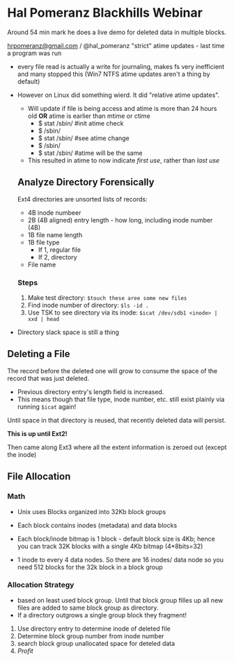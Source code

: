 # Hal Pomeranz Blackhills Webinar

Around 54 min mark he does a live demo for deleted data in multiple blocks.



hrpomeranz@gmail.com / @hal_pomeranz
"strict" atime updates - last time a program was run
- every file read is actually a write for journaling, makes fs very inefficient and many stopped this (Win7 NTFS atime updates aren't a thing by default)

- However on Linux did something wierd. It did "relative atime updates".
  - Will update if file is being access and atime is more than 24 hours old **OR** atime is earlier than mtime or ctime
    - $ stat /sbin/<executable> #init atime check
    - $ /sbin/<executable>
    - $ stat /sbin/<executable> #see atime change
    - $ /sbin/<executable>
    - $ stat /sbin/<executable> #atime will be the same
  - This resulted in atime to now indicate *first use*, rather than *last use*
  
  
  
  ## Analyze Directory Forensically
  
  Ext4 directories are unsorted lists of records:
  
  - 4B inode numbeer
  - 2B (4B aligned) entry length - how long, including inode number (4B)
  - 1B file name length
  - 1B file type
    - If 1, regular file
    - If 2, directory
  - File name
  
  ### Steps
  
  1. Make test directory: `$touch these aree some new files`
  2. Find inode number of directory: `$ls -id .`
  3. Use TSK to see directory via its inode: `$icat /dev/sdb1 <inode> | xxd | head`



- Directory slack space is still a thing

## Deleting a File

The record before the deleted one will grow to consume the space of the record that was just deleted.

- Previous directory entry's length field is increased.
- This means though that file type, inode number, etc. still exist plainly via running `$icat` again!

Until space in that directory is reused, that recently deleted data will persist.

**This is up until Ext2!**

Then came along Ext3 where all the extent information is zeroed out (except the inode)



## File Allocation

### Math

- Unix uses Blocks organized into 32Kb block groups

- Each block contains inodes (metadata) and data blocks
- Each block/inode bitmap is 1 block - default block size is 4Kb; hence you can track 32K blocks with a single 4Kb bitmap (4*8bits=32)
- 1 inode to every 4 data nodes. So there are 16 inodes/ data node so you need 512 blocks for the 32k block in a block group



### Allocation Strategy

- based on least used block group. Until that block group filles up all new files are added to same block group as directory.
- If a directory outgrows a single group block they fragment!



1. Use directory entry to determine inode of deleted file
2. Determine block group number from inode number
3. search block group unallocated space for deteled data
4. $Profit$